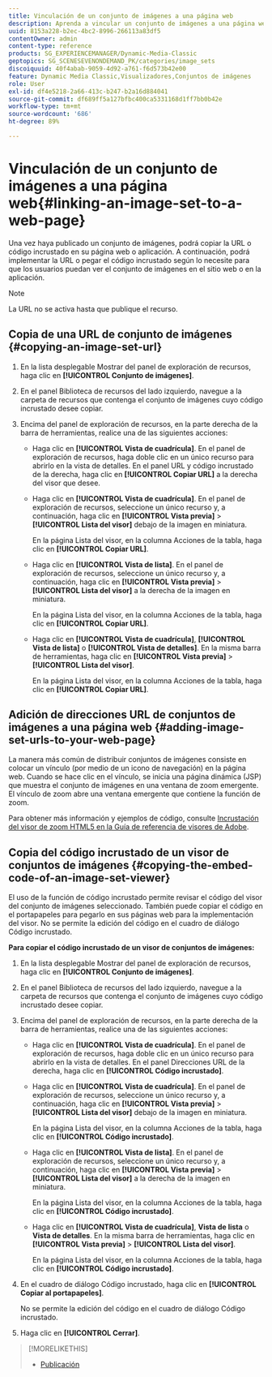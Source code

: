 ```yaml
---
title: Vinculación de un conjunto de imágenes a una página web
description: Aprenda a vincular un conjunto de imágenes a una página web.
uuid: 8153a228-b2ec-4bc2-8996-266113a83df5
contentOwner: admin
content-type: reference
products: SG_EXPERIENCEMANAGER/Dynamic-Media-Classic
geptopics: SG_SCENESEVENONDEMAND_PK/categories/image_sets
discoiquuid: 40f4abab-9059-4d92-a761-f6d573b42e00
feature: Dynamic Media Classic,Visualizadores,Conjuntos de imágenes
role: User
exl-id: df4e5218-2a66-413c-b247-b2a16d884041
source-git-commit: df689ff5a127bfbc400ca5331168d1ff7bb0b42e
workflow-type: tm+mt
source-wordcount: '686'
ht-degree: 89%

---
```


# Vinculación de un conjunto de imágenes a una página web{#linking-an-image-set-to-a-web-page}

Una vez haya publicado un conjunto de imágenes, podrá copiar la URL o código incrustado en su página web o aplicación. A continuación, podrá implementar la URL o pegar el código incrustado según lo necesite para que los usuarios puedan ver el conjunto de imágenes en el sitio web o en la aplicación.

>[!NOTE]
>
>La URL no se activa hasta que publique el recurso.

## Copia de una URL de conjunto de imágenes {#copying-an-image-set-url}

1. En la lista desplegable Mostrar del panel de exploración de recursos, haga clic en **[!UICONTROL Conjunto de imágenes]**.
1. En el panel Biblioteca de recursos del lado izquierdo, navegue a la carpeta de recursos que contenga el conjunto de imágenes cuyo código incrustado desee copiar.
1. Encima del panel de exploración de recursos, en la parte derecha de la barra de herramientas, realice una de las siguientes acciones:

   * Haga clic en **[!UICONTROL Vista de cuadrícula]**. En el panel de exploración de recursos, haga doble clic en un único recurso para abrirlo en la vista de detalles. En el panel URL y código incrustado de la derecha, haga clic en **[!UICONTROL Copiar URL]** a la derecha del visor que desee.
   * Haga clic en **[!UICONTROL Vista de cuadrícula]**. En el panel de exploración de recursos, seleccione un único recurso y, a continuación, haga clic en **[!UICONTROL Vista previa]** > **[!UICONTROL Lista del visor]** debajo de la imagen en miniatura.

      En la página Lista del visor, en la columna Acciones de la tabla, haga clic en **[!UICONTROL Copiar URL]**.

   * Haga clic en **[!UICONTROL Vista de lista]**. En el panel de exploración de recursos, seleccione un único recurso y, a continuación, haga clic en **[!UICONTROL Vista previa]** > **[!UICONTROL Lista del visor]** a la derecha de la imagen en miniatura.

      En la página Lista del visor, en la columna Acciones de la tabla, haga clic en **[!UICONTROL Copiar URL]**.

   * Haga clic en **[!UICONTROL Vista de cuadrícula]**, **[!UICONTROL Vista de lista]** o **[!UICONTROL Vista de detalles]**. En la misma barra de herramientas, haga clic en **[!UICONTROL Vista previa]** > **[!UICONTROL Lista del visor]**.

      En la página Lista del visor, en la columna Acciones de la tabla, haga clic en **[!UICONTROL Copiar URL]**.

## Adición de direcciones URL de conjuntos de imágenes a una página web {#adding-image-set-urls-to-your-web-page}

La manera más común de distribuir conjuntos de imágenes consiste en colocar un vínculo (por medio de un icono de navegación) en la página web. Cuando se hace clic en el vínculo, se inicia una página dinámica (JSP) que muestra el conjunto de imágenes en una ventana de zoom emergente. El vínculo de zoom abre una ventana emergente que contiene la función de zoom.

Para obtener más información y ejemplos de código, consulte [Incrustación del visor de zoom HTML5 en la Guía de referencia de visores de Adobe](https://experienceleague.adobe.com/docs/dynamic-media-developer-resources/library/viewers-aem-assets-dmc/zoom/c-html5-20-zoom-viewer-about.html#section-e1c3106f5b3e445d9b95be337c2f94e2).

## Copia del código incrustado de un visor de conjuntos de imágenes {#copying-the-embed-code-of-an-image-set-viewer}

El uso de la función de código incrustado permite revisar el código del visor del conjunto de imágenes seleccionado. También puede copiar el código en el portapapeles para pegarlo en sus páginas web para la implementación del visor. No se permite la edición del código en el cuadro de diálogo Código incrustado.

**Para copiar el código incrustado de un visor de conjuntos de imágenes:**

1. En la lista desplegable Mostrar del panel de exploración de recursos, haga clic en **[!UICONTROL Conjunto de imágenes]**.
1. En el panel Biblioteca de recursos del lado izquierdo, navegue a la carpeta de recursos que contenga el conjunto de imágenes cuyo código incrustado desee copiar.
1. Encima del panel de exploración de recursos, en la parte derecha de la barra de herramientas, realice una de las siguientes acciones:

   * Haga clic en **[!UICONTROL Vista de cuadrícula]**. En el panel de exploración de recursos, haga doble clic en un único recurso para abrirlo en la vista de detalles. En el panel Direcciones URL de la derecha, haga clic en **[!UICONTROL Código incrustado]**.
   * Haga clic en **[!UICONTROL Vista de cuadrícula]**. En el panel de exploración de recursos, seleccione un único recurso y, a continuación, haga clic en **[!UICONTROL Vista previa]** > **[!UICONTROL Lista del visor]** debajo de la imagen en miniatura.

      En la página Lista del visor, en la columna Acciones de la tabla, haga clic en **[!UICONTROL Código incrustado]**.

   * Haga clic en **[!UICONTROL Vista de lista]**. En el panel de exploración de recursos, seleccione un único recurso y, a continuación, haga clic en **[!UICONTROL Vista previa]** > **[!UICONTROL Lista del visor]** a la derecha de la imagen en miniatura.

      En la página Lista del visor, en la columna Acciones de la tabla, haga clic en **[!UICONTROL Código incrustado]**.

   * Haga clic en **[!UICONTROL Vista de cuadrícula]**, **Vista de lista** o **Vista de detalles**. En la misma barra de herramientas, haga clic en **[!UICONTROL Vista previa]** > **[!UICONTROL Lista del visor]**.

      En la página Lista del visor, en la columna Acciones de la tabla, haga clic en **[!UICONTROL Código incrustado]**.

1. En el cuadro de diálogo Código incrustado, haga clic en **[!UICONTROL Copiar al portapapeles]**.

   No se permite la edición del código en el cuadro de diálogo Código incrustado.

1. Haga clic en **[!UICONTROL Cerrar]**.

>[!MORELIKETHIS]
>
>* [Publicación](publishing-files.md#publishing_files)

